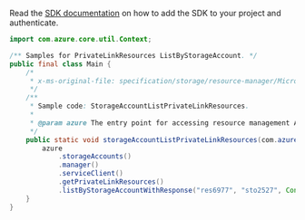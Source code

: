 Read the [SDK documentation](https://github.com/Azure/azure-sdk-for-java/blob/azure-resourcemanager_2.11.0/sdk/resourcemanager/azure-resourcemanager/README.md) on how to add the SDK to your project and authenticate.

```java
import com.azure.core.util.Context;

/** Samples for PrivateLinkResources ListByStorageAccount. */
public final class Main {
    /*
     * x-ms-original-file: specification/storage/resource-manager/Microsoft.Storage/stable/2021-04-01/examples/StorageAccountListPrivateLinkResources.json
     */
    /**
     * Sample code: StorageAccountListPrivateLinkResources.
     *
     * @param azure The entry point for accessing resource management APIs in Azure.
     */
    public static void storageAccountListPrivateLinkResources(com.azure.resourcemanager.AzureResourceManager azure) {
        azure
            .storageAccounts()
            .manager()
            .serviceClient()
            .getPrivateLinkResources()
            .listByStorageAccountWithResponse("res6977", "sto2527", Context.NONE);
    }
}
```
